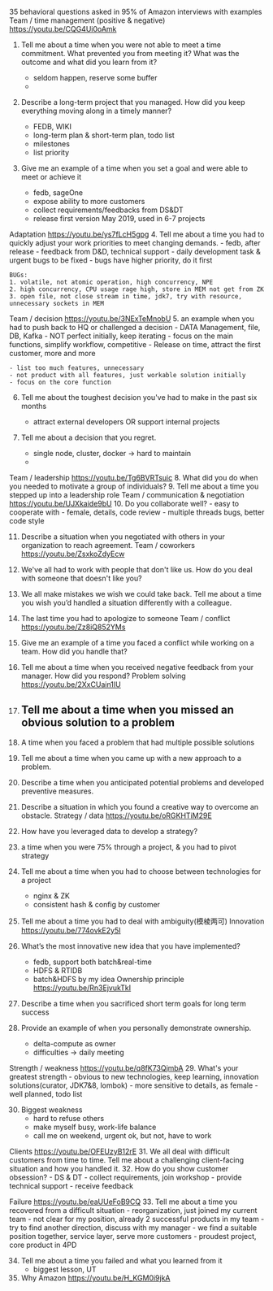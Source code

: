 35 behavioral questions asked in 95% of Amazon interviews with examples
Team / time management (positive & negative) https://youtu.be/CQG4Ui0oAmk
1. Tell me about a time when you were not able to meet a time commitment. What prevented you from meeting it? What was the outcome and what did you learn from it?
    - seldom happen, reserve some buffer
    -

2. Describe a long-term project that you managed. How did you keep everything moving along in a timely manner?
    - FEDB, WIKI
    - long-term plan & short-term plan, todo list
    - milestones
    - list priority

3. Give me an example of a time when you set a goal and were able to meet or achieve it
    - fedb, sageOne
    - expose ability to more customers
    - collect requirements/feedbacks from DS&DT
    - release first version May 2019, used in 6-7 projects

Adaptation https://youtu.be/ys7fLcH5gpg
4. Tell me about a time you had to quickly adjust your work priorities to meet changing demands.
    - fedb, after release
    - feedback from D&D, technical support
    - daily development task & urgent bugs to be fixed
    - bugs have higher priority, do it first

    BUGs:
    1. volatile, not atomic operation, high concurrency, NPE
    2. high concurrency, CPU usage rage high, store in MEM not get from ZK
    3. open file, not close stream in time, jdk7, try with resource, unnecessary sockets in MEM

Team / decision https://youtu.be/3NExTeMnobU
5. an example when you had to push back to HQ or challenged a decision
    - DATA Management, file, DB, Kafka
    - NOT perfect initially, keep iterating
    - focus on the main functions, simplify workflow, competitive
    - Release on time, attract the first customer, more and more

    - list too much features, unnecessary
    - not product with all features, just workable solution initially
    - focus on the core function

6. Tell me about the toughest decision you've had to make in the past six months
    - attract external developers OR support internal projects

7. Tell me about a decision that you regret.
    - single node, cluster, docker -> hard to maintain
    -

Team / leadership https://youtu.be/Tg6BVRTsuic
8. What did you do when you needed to motivate a group of individuals?
9. Tell me about a time you stepped up into a leadership role
Team / communication & negotiation https://youtu.be/UJXkaide9bU
10. Do you collaborate well?
    - easy to cooperate with
    - female, details, code review
    - multiple threads bugs, better code style

11. Describe a situation when you negotiated with others in your organization to reach agreement.
Team / coworkers https://youtu.be/ZsxkoZdyEcw
12. We've all had to work with people that don't like us. How do you deal with someone that doesn't like you?
13. We all make mistakes we wish we could take back. Tell me about a time you wish you’d handled a situation differently with a colleague.
14. The last time you had to apologize to someone
Team / conflict https://youtu.be/Zz8iQ852YMs
15. Give me an example of a time you faced a conflict while working on a team. How did you handle that?
16. Tell me about a time when you received negative feedback from your manager. How did you respond?
Problem solving https://youtu.be/2XxCUain1IU
17. Tell me about a time when you missed an obvious solution to a problem
    -

18. A time when you faced a problem that had multiple possible solutions
19. Tell me about a time when you came up with a new approach to a problem.
20. Describe a time when you anticipated potential problems and developed preventive measures.
21. Describe a situation in which you found a creative way to overcome an obstacle.
Strategy / data https://youtu.be/oRGKHTiM29E
22. How have you leveraged data to develop a strategy?
23. a time when you were 75% through a project, & you had to pivot strategy
24. Tell me about a time when you had to choose between technologies for a project
    - nginx & ZK
    - consistent hash & config by customer

25. Tell me about a time you had to deal with ambiguity(模棱两可)
Innovation https://youtu.be/774ovkE2y5I
26. What’s the most innovative new idea that you have implemented?
    - fedb, support both batch&real-time
    - HDFS & RTIDB
    - batch&HDFS by my idea
Ownership principle https://youtu.be/Rn3EjvukTkI
27. Describe a time when you sacrificed short term goals for long term success
28. Provide an example of when you personally demonstrate ownership.
    - delta-compute as owner
    - difficulties -> daily meeting

Strength / weakness https://youtu.be/q8fK73QjmbA
29. What's your greatest strength
    - obvious to new technologies, keep learning, innovation solutions(curator, JDK7&8, lombok)
    - more sensitive to details, as female
    - well planned, todo list

30. Biggest weakness
    - hard to refuse others
    - make myself busy, work-life balance
    - call me on weekend, urgent ok, but not, have to work

Clients https://youtu.be/OFEUzyB12rE
31. We all deal with difficult customers from time to time. Tell me about a challenging client-facing situation and how you handled it.
32. How do you show customer obsession?
    - DS & DT
    - collect requirements, join workshop
    - provide technical support
    - receive feedback

Failure https://youtu.be/eaUUeFoB9CQ
33. Tell me about a time you recovered from a difficult situation
    - reorganization, just joined my current team
    - not clear for my position, already 2 successful products in my team
    - try to find another direction, discuss with my manager
    - we find a suitable position together, service layer, serve more customers
    - proudest project, core product in 4PD

34. Tell me about a time you failed and what you learned from it
    - biggest lesson, UT
35. Why Amazon https://youtu.be/H_KGM0i9jkA
